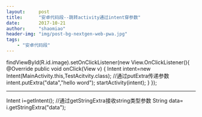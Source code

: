 ```yaml
---
layout:     post
title:      "安卓代码段--跳转activity通过intent穿参数"
date:       2017-10-21
author:     "shaomiao"
header-img: "img/post-bg-nextgen-web-pwa.jpg"
tags:
    - "安卓代码段"
---
```


findViewById(R.id.image).setOnClickListener(new View.OnClickListener(){
	@Override
	public void onClick(View v) {
		Intent intent=new Intent(MainActivity.this,TestAcitvity.class);
                //通过putExtra传递参数
		intent.putExtra("data","hello word");
		startActivity(intent);
	}
});

-------------------------------------------

Intent i=getIntent();
//通过getStringExtra接收string类型参数
String data= i.getStringExtra("data");
